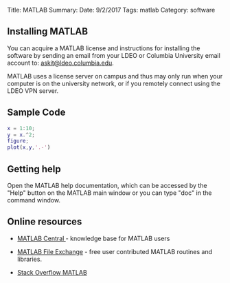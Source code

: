 Title: MATLAB
Summary:
Date: 9/2/2017
Tags: matlab
Category: software

## Installing MATLAB

You can acquire a MATLAB license and instructions for installing the software by sending an email
from your LDEO or Columbia University email account to:
<a href="mailto:askit@ldeo.columbia.edu?body=I am a student at LDEO and would like to install the MATLAB software on my computer. Thank you. &subject=student request for MATLAB software">askit@ldeo.columbia.edu</a>.

MATLAB uses a license server on campus and thus may only run when your computer is on the university network,
or if you remotely connect using the LDEO VPN server.

## Sample Code


```Matlab
x = 1:10;
y = x.^2;
figure;
plot(x,y,'.-')
```

##   Getting help

Open the MATLAB help documentation, which can be accessed by the "Help" button on the MATLAB main window or you can
type "doc" in the command window.

##   Online resources

* <a href="https://www.mathworks.com/matlabcentral/"  target="_blank"> MATLAB Central </a>  -  knowledge base for MATLAB users

* <a href="https://www.mathworks.com/matlabcentral/fileexchange/"  target="_blank">MATLAB File Exchange</a> -  free user contributed MATLAB routines and libraries.

* <a href="https://stackoverflow.com/questions/tagged/matlab"  target="_blank">Stack Overflow  MATLAB </a>
